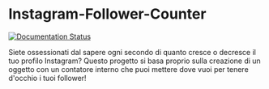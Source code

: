 # Instagram-Follower-Counter
[![Documentation Status](https://readthedocs.org/projects/instagram-follower-counter/badge/?version=latest)](https://instagram-follower-counter.readthedocs.io/it/latest/?badge=latest)

Siete ossessionati dal sapere ogni secondo di quanto cresce o decresce il tuo profilo Instagram? Questo progetto si basa proprio sulla creazione di un oggetto con un contatore interno che puoi mettere dove vuoi per tenere d'occhio i tuoi follower!
